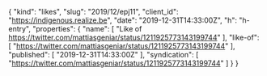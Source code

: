 {
  "kind": "likes",
  "slug": "2019/12/epj11",
  "client_id": "https://indigenous.realize.be",
  "date": "2019-12-31T14:33:00Z",
  "h": "h-entry",
  "properties": {
    "name": [
      "Like of https://twitter.com/mattiasgeniar/status/1211925773143199744"
    ],
    "like-of": [
      "https://twitter.com/mattiasgeniar/status/1211925773143199744"
    ],
    "published": [
      "2019-12-31T14:33:00Z"
    ],
    "syndication": [
      "https://twitter.com/mattiasgeniar/status/1211925773143199744"
    ]
  }
}
